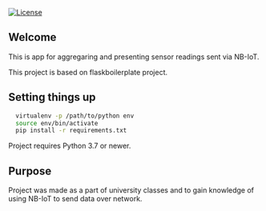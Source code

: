 [![License](https://img.shields.io/badge/License-Apache%202.0-blue.svg)](https://opensource.org/licenses/Apache-2.0)


## Welcome

This is app for aggregaring and presenting sensor readings sent via NB-IoT.

This project is based on flaskboilerplate project.

## Setting things up

```bash
  virtualenv -p /path/to/python env
  source env/bin/activate
  pip install -r requirements.txt
```

Project requires Python 3.7 or newer.

## Purpose

Project was made as a part of university classes and to gain knowledge of using
NB-IoT to send data over network.


